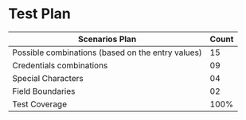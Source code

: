 # Test Plan

| Scenarios Plan                                               | Count |
|--------------------------------------------------------------|-------|
| Possible combinations (based on the entry values)	           |   15  |
| Credentials combinations	                                   |   09  |
| Special Characters                                           |   04  |
| Field Boundaries	                                           |   02  |
| Test Coverage	                                               | 100%  |